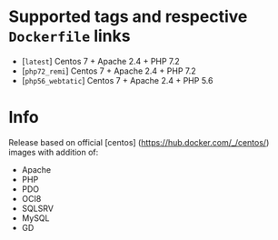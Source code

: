 # Supported tags and respective `Dockerfile` links

-   [`latest`] Centos 7 + Apache 2.4 + PHP 7.2
-   [`php72_remi`] Centos 7 + Apache 2.4 + PHP 7.2
-   [`php56_webtatic`] Centos 7 + Apache 2.4 + PHP 5.6

# Info
Release based on official [centos] (https://hub.docker.com/_/centos/) images with addition of:

- Apache
- PHP
- PDO
- OCI8
- SQLSRV
- MySQL
- GD
